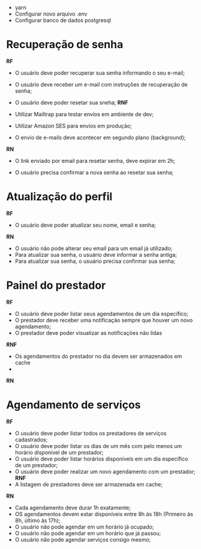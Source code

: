 - yarn
- Configurar novo arquivo .env
- Configurar banco de dados postgresql

# Recuperação de senha
**RF**
 - O usuário deve poder recuperar sua senha informando o seu e-mail;

 - O usuário deve receber um e-mail com instruções de recuperação de senha;

 - O usuário deve poder resetar sua sneha;
**RNF**

- Utilizar Mailtrap para testar envios em ambiente de dev;

- Utilizar Amazon SES para envios em produção;

- O envio de e-mails deve acontecer em segundo plano (background);

**RN**
- O link enviado por email para resetar senha, deve expirar em 2h;

- O usuário precisa confirmar a nova senha ao resetar sua senha;

# Atualização do perfil
**RF**

- O usuário deve poder atualizar seu nome, email e senha;

**RN**
- O usuário não pode alterar seu email para um email já utilizado;
- Para atualizar sua senha, o usuário deve informar a senha antiga;
- Para atualizar sua senha, o usuário precisa confirmar sua senha;

# Painel do prestador

**RF**
- O usuário deve poder listar seus agendamentos de um dia específico;
- O prestador deve receber uma notificação sempre que houver um novo agendamento;
- O prestador deve poder visualizar as notificações não lidas

**RNF**
- Os agendamentos do prestador no dia devem ser armazenados em cache
- 
**RN**


# Agendamento de serviços

**RF**
- O usuário deve poder listar todos os prestadores de serviços cadastrados;
- O usuário deve poder listar os dias de um mês com pelo menos um horário disponível de um prestador;
- O usuário deve poder listar horários disponíveis em um dia específico de um prestador;
- O usuário deve poder realizar um novo agendamento com um prestador;
**RNF**
- A listagem de prestadores deve ser armazenada em cache;

**RN**
- Cada agendamento deve durar 1h exatamente;
- OS agendamentos devem estar disponíveis entre 8h ás 18h (Primeiro ás 8h, último ás 17h);
- O usuário não pode agendar em um horário já ocupado;
- O usuário não pode agendar em um horário que já passou;
- O usuário não pode agendar serviços consigo mesmo;
